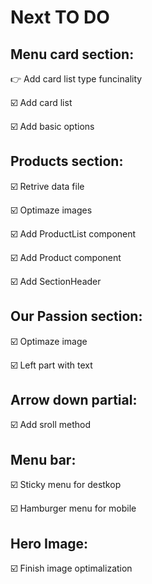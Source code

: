 # Next TO DO

## Menu card section:

👉 Add card list type funcinality

☑️ Add card list

☑️ Add basic options

## Products section:

☑️ Retrive data file

☑️ Optimaze images

☑️ Add ProductList component

☑️ Add Product component

☑️ Add SectionHeader

## Our Passion section:

☑️ Optimaze image

☑️ Left part with text

## Arrow down partial:

☑️ Add sroll method

## Menu bar:

☑️ Sticky menu for destkop

☑️ Hamburger menu for mobile

## Hero Image:

☑️ Finish image optimalization
